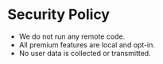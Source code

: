 # Security Policy

- We do not run any remote code.
- All premium features are local and opt-in.
- No user data is collected or transmitted. 